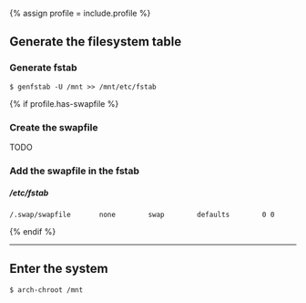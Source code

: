 {% assign profile = include.profile %}

## Generate the filesystem table

### Generate fstab
```
$ genfstab -U /mnt >> /mnt/etc/fstab
```

{% if profile.has-swapfile %}
### Create the swapfile

TODO

### Add the swapfile in the fstab

##### /etc/fstab
```
/.swap/swapfile       none        swap        defaults        0 0
```
{% endif %}

---

## Enter the system

```
$ arch-chroot /mnt
```
